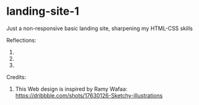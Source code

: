 # landing-site-1
Just a non-responsive basic landing site, sharpening my HTML-CSS skills



Reflections:

1.

2.

3.


Credits:

1. This Web design is inspired by Ramy Wafaa: https://dribbble.com/shots/17630126-Sketchy-illustrations